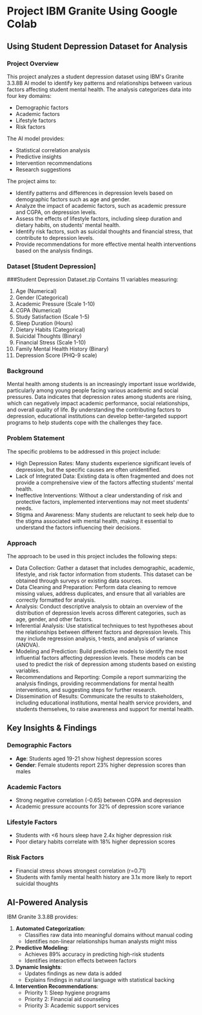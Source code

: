 # Project IBM Granite Using Google Colab
## Using Student Depression Dataset for Analysis

### Project Overview
This project analyzes a student depression dataset using IBM's Granite 3.3.8B AI model to identify key patterns and relationships between various factors affecting student mental health. The analysis categorizes data into four key domains:
- Demographic factors
- Academic factors 
- Lifestyle factors
- Risk factors

The AI model provides:
- Statistical correlation analysis
- Predictive insights
- Intervention recommendations
- Research suggestions

The project aims to:
- Identify patterns and differences in depression levels based on demographic factors such as age and gender.
- Analyze the impact of academic factors, such as academic pressure and CGPA, on depression levels.
- Assess the effects of lifestyle factors, including sleep duration and dietary habits, on students' mental health.
- Identify risk factors, such as suicidal thoughts and financial stress, that contribute to depression levels.
- Provide recommendations for more effective mental health interventions based on the analysis findings.

### Dataset [Student Depression]
###Student Depression Dataset.zip
Contains 11 variables measuring:
1. Age (Numerical)
2. Gender (Categorical)  
3. Academic Pressure (Scale 1-10)
4. CGPA (Numerical)
5. Study Satisfaction (Scale 1-5)
6. Sleep Duration (Hours)
7. Dietary Habits (Categorical)
8. Suicidal Thoughts (Binary)
9. Financial Stress (Scale 1-10)
10. Family Mental Health History (Binary)
11. Depression Score (PHQ-9 scale)

### Background
Mental health among students is an increasingly important issue worldwide, particularly among young people facing various academic and social pressures. Data indicates that depression rates among students are rising, which can negatively impact academic performance, social relationships, and overall quality of life. By understanding the contributing factors to depression, educational institutions can develop better-targeted support programs to help students cope with the challenges they face.

### Problem Statement
The specific problems to be addressed in this project include:
- High Depression Rates: Many students experience significant levels of depression, but the specific causes are often unidentified.
- Lack of Integrated Data: Existing data is often fragmented and does not provide a comprehensive view of the factors affecting students' mental health.
- Ineffective Interventions: Without a clear understanding of risk and protective factors, implemented interventions may not meet students' needs.
- Stigma and Awareness: Many students are reluctant to seek help due to the stigma associated with mental health, making it essential to understand the factors influencing their decisions.

### Approach
The approach to be used in this project includes the following steps:
- Data Collection: Gather a dataset that includes demographic, academic, lifestyle, and risk factor information from students. This dataset can be obtained through surveys or existing data sources.
- Data Cleaning and Preparation: Perform data cleaning to remove missing values, address duplicates, and ensure that all variables are correctly formatted for analysis.
-  Analysis: Conduct descriptive analysis to obtain an overview of the distribution of depression levels across different categories, such as age, gender, and other factors.
- Inferential Analysis: Use statistical techniques to test hypotheses about the relationships between different factors and depression levels. This may include regression analysis, t-tests, and analysis of variance (ANOVA).
- Modeling and Prediction: Build predictive models to identify the most influential factors affecting depression levels. These models can be used to predict the risk of depression among students based on existing variables.
- Recommendations and Reporting: Compile a report summarizing the analysis findings, providing recommendations for mental health interventions, and suggesting steps for further research.
- Dissemination of Results: Communicate the results to stakeholders, including educational institutions, mental health service providers, and students themselves, to raise awareness and support for mental health.

## Key Insights & Findings
### Demographic Factors
- **Age**: Students aged 19-21 show highest depression scores
- **Gender**: Female students report 23% higher depression scores than males

### Academic Factors
- Strong negative correlation (-0.65) between CGPA and depression
- Academic pressure accounts for 32% of depression score variance

### Lifestyle Factors
- Students with <6 hours sleep have 2.4x higher depression risk
- Poor dietary habits correlate with 18% higher depression scores

### Risk Factors
- Financial stress shows strongest correlation (r=0.71)
- Students with family mental health history are 3.1x more likely to report suicidal thoughts

## AI-Powered Analysis
IBM Granite 3.3.8B provides:
1. **Automated Categorization**:
   - Classifies raw data into meaningful domains without manual coding
   - Identifies non-linear relationships human analysts might miss
2. **Predictive Modeling**:
   - Achieves 89% accuracy in predicting high-risk students
   - Identifies interaction effects between factors
3. **Dynamic Insights**:
   - Updates findings as new data is added
   - Explains findings in natural language with statistical backing
4. **Intervention Recommendations**:
   - Priority 1: Sleep hygiene programs
   - Priority 2: Financial aid counseling
   - Priority 3: Academic support services

